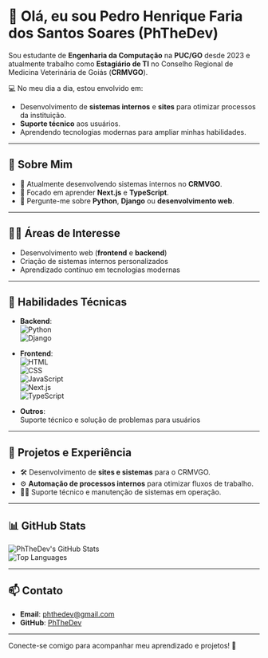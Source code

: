 # 👋 Olá, eu sou **Pedro Henrique Faria dos Santos Soares** (PhTheDev)  

Sou estudante de **Engenharia da Computação** na **PUC/GO** desde 2023 e atualmente trabalho como **Estagiário de TI** no Conselho Regional de Medicina Veterinária de Goiás (**CRMVGO**).  

💻 No meu dia a dia, estou envolvido em:  
- Desenvolvimento de **sistemas internos** e **sites** para otimizar processos da instituição.  
- **Suporte técnico** aos usuários.  
- Aprendendo tecnologias modernas para ampliar minhas habilidades.  

---

## 🌟 **Sobre Mim**
- 🔭 Atualmente desenvolvendo sistemas internos no **CRMVGO**.  
- 🌱 Focado em aprender **Next.js** e **TypeScript**.  
- 💬 Pergunte-me sobre **Python**, **Django** ou **desenvolvimento web**.   

---

## 👨‍💻 **Áreas de Interesse**
- Desenvolvimento web (**frontend** e **backend**)  
- Criação de sistemas internos personalizados  
- Aprendizado contínuo em tecnologias modernas  

---

## 🔧 **Habilidades Técnicas**
- **Backend**:  
  ![Python](https://img.shields.io/badge/-Python-3776AB?style=flat&logo=python&logoColor=white)  
  ![Django](https://img.shields.io/badge/-Django-092E20?style=flat&logo=django&logoColor=white)  

- **Frontend**:  
  ![HTML](https://img.shields.io/badge/-HTML5-E34F26?style=flat&logo=html5&logoColor=white)  
  ![CSS](https://img.shields.io/badge/-CSS3-1572B6?style=flat&logo=css3&logoColor=white)  
  ![JavaScript](https://img.shields.io/badge/-JavaScript-F7DF1E?style=flat&logo=javascript&logoColor=black)  
  ![Next.js](https://img.shields.io/badge/-Next.js-000000?style=flat&logo=next.js&logoColor=white)  
  ![TypeScript](https://img.shields.io/badge/-TypeScript-007ACC?style=flat&logo=typescript&logoColor=white)    

- **Outros**:  
  Suporte técnico e solução de problemas para usuários  

---

## 🚀 **Projetos e Experiência**
- 🛠 Desenvolvimento de **sites e sistemas** para o CRMVGO.  
- ⚙️ **Automação de processos internos** para otimizar fluxos de trabalho.  
- 👨‍🔧 Suporte técnico e manutenção de sistemas em operação.  

---

## 📊 **GitHub Stats**

![PhTheDev's GitHub Stats](https://github-readme-stats.vercel.app/api?username=PhTheDev&show_icons=true&theme=radical)  
![Top Languages](https://github-readme-stats.vercel.app/api/top-langs/?username=PhTheDev&layout=compact&theme=radical)

---

## 📫 **Contato**
- **Email**: [phthedev@gmail.com](mailto:phthedev@gmail.com)  
- **GitHub**: [PhTheDev](https://github.com/PhTheDev)

---

Conecte-se comigo para acompanhar meu aprendizado e projetos! 🚀
